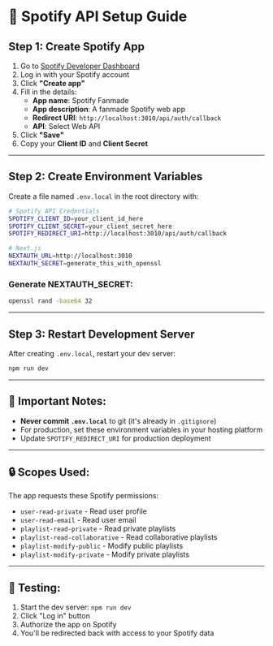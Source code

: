 # 🎵 Spotify API Setup Guide

## Step 1: Create Spotify App

1. Go to [Spotify Developer Dashboard](https://developer.spotify.com/dashboard)
2. Log in with your Spotify account
3. Click **"Create app"**
4. Fill in the details:
   - **App name**: Spotify Fanmade
   - **App description**: A fanmade Spotify web app
   - **Redirect URI**: `http://localhost:3010/api/auth/callback`
   - **API**: Select Web API
5. Click **"Save"**
6. Copy your **Client ID** and **Client Secret**

---

## Step 2: Create Environment Variables

Create a file named `.env.local` in the root directory with:

```bash
# Spotify API Credentials
SPOTIFY_CLIENT_ID=your_client_id_here
SPOTIFY_CLIENT_SECRET=your_client_secret_here
SPOTIFY_REDIRECT_URI=http://localhost:3010/api/auth/callback

# Next.js
NEXTAUTH_URL=http://localhost:3010
NEXTAUTH_SECRET=generate_this_with_openssl
```

### Generate NEXTAUTH_SECRET:

```bash
openssl rand -base64 32
```

---

## Step 3: Restart Development Server

After creating `.env.local`, restart your dev server:

```bash
npm run dev
```

---

## 📌 Important Notes:

- **Never commit `.env.local`** to git (it's already in `.gitignore`)
- For production, set these environment variables in your hosting platform
- Update `SPOTIFY_REDIRECT_URI` for production deployment

---

## 🔒 Scopes Used:

The app requests these Spotify permissions:

- `user-read-private` - Read user profile
- `user-read-email` - Read user email
- `playlist-read-private` - Read private playlists
- `playlist-read-collaborative` - Read collaborative playlists
- `playlist-modify-public` - Modify public playlists
- `playlist-modify-private` - Modify private playlists

---

## 🧪 Testing:

1. Start the dev server: `npm run dev`
2. Click "Log in" button
3. Authorize the app on Spotify
4. You'll be redirected back with access to your Spotify data
